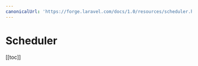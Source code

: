 ```yaml
---
canonicalUrl: 'https://forge.laravel.com/docs/1.0/resources/scheduler.html'
---
```

# Scheduler

[[toc]]